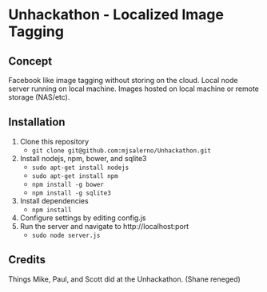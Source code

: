 # Unhackathon - Localized Image Tagging

## Concept
Facebook like image tagging without storing on the cloud. Local node server running on local machine. Images hosted on local machine or remote storage (NAS/etc).

## Installation

1. Clone this repository
	* `git clone git@github.com:mjsalerno/Unhackathon.git`
2. Install nodejs, npm, bower, and sqlite3
	* `sudo apt-get install nodejs`
	* `sudo apt-get install npm`
    * `npm install -g bower`
    * `npm install -g sqlite3`
3. Install dependencies
	* `npm install`
4. Configure settings by editing config.js
5. Run the server and navigate to http://localhost:port
	* `sudo node server.js`

## Credits
Things Mike, Paul, and Scott did at the Unhackathon. (Shane reneged)


